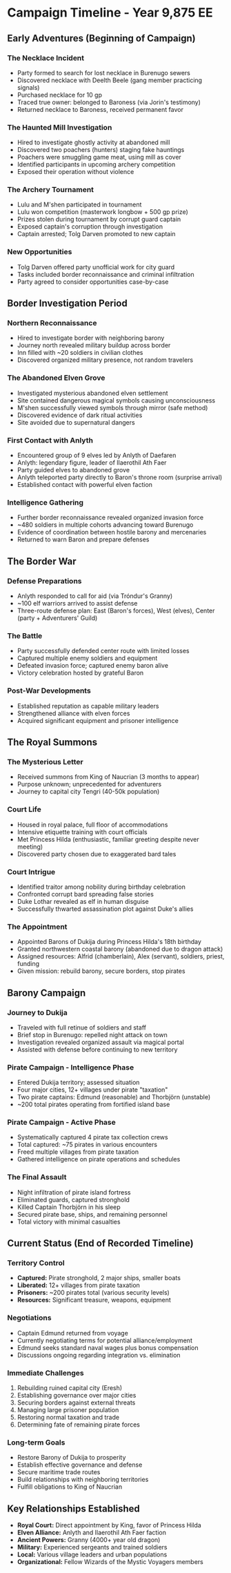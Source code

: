 # Campaign Timeline - Year 9,875 EE

## Early Adventures (Beginning of Campaign)

### The Necklace Incident
- Party formed to search for lost necklace in Burenugo sewers
- Discovered necklace with Deelth Beele (gang member practicing signals)
- Purchased necklace for 10 gp
- Traced true owner: belonged to Baroness (via Jorin's testimony)
- Returned necklace to Baroness, received permanent favor

### The Haunted Mill Investigation
- Hired to investigate ghostly activity at abandoned mill
- Discovered two poachers (hunters) staging fake hauntings
- Poachers were smuggling game meat, using mill as cover
- Identified participants in upcoming archery competition
- Exposed their operation without violence

### The Archery Tournament
- Lulu and M'shen participated in tournament
- Lulu won competition (masterwork longbow + 500 gp prize)
- Prizes stolen during tournament by corrupt guard captain
- Exposed captain's corruption through investigation
- Captain arrested; Tolg Darven promoted to new captain

### New Opportunities
- Tolg Darven offered party unofficial work for city guard
- Tasks included border reconnaissance and criminal infiltration
- Party agreed to consider opportunities case-by-case

## Border Investigation Period

### Northern Reconnaissance
- Hired to investigate border with neighboring barony
- Journey north revealed military buildup across border
- Inn filled with ~20 soldiers in civilian clothes
- Discovered organized military presence, not random travelers

### The Abandoned Elven Grove
- Investigated mysterious abandoned elven settlement
- Site contained dangerous magical symbols causing unconsciousness
- M'shen successfully viewed symbols through mirror (safe method)
- Discovered evidence of dark ritual activities
- Site avoided due to supernatural dangers

### First Contact with Anlyth
- Encountered group of 9 elves led by Anlyth of Daefaren
- Anlyth: legendary figure, leader of Ilaerothil Ath Faer
- Party guided elves to abandoned grove
- Anlyth teleported party directly to Baron's throne room (surprise arrival)
- Established contact with powerful elven faction

### Intelligence Gathering
- Further border reconnaissance revealed organized invasion force
- ~480 soldiers in multiple cohorts advancing toward Burenugo
- Evidence of coordination between hostile barony and mercenaries
- Returned to warn Baron and prepare defenses

## The Border War

### Defense Preparations
- Anlyth responded to call for aid (via Tróndur's Granny)
- ~100 elf warriors arrived to assist defense
- Three-route defense plan: East (Baron's forces), West (elves), Center (party + Adventurers' Guild)

### The Battle
- Party successfully defended center route with limited losses
- Captured multiple enemy soldiers and equipment
- Defeated invasion force; captured enemy baron alive
- Victory celebration hosted by grateful Baron

### Post-War Developments
- Established reputation as capable military leaders
- Strengthened alliance with elven forces
- Acquired significant equipment and prisoner intelligence

## The Royal Summons

### The Mysterious Letter
- Received summons from King of Naucrian (3 months to appear)
- Purpose unknown; unprecedented for adventurers
- Journey to capital city Tengri (40-50k population)

### Court Life
- Housed in royal palace, full floor of accommodations
- Intensive etiquette training with court officials
- Met Princess Hilda (enthusiastic, familiar greeting despite never meeting)
- Discovered party chosen due to exaggerated bard tales

### Court Intrigue
- Identified traitor among nobility during birthday celebration
- Confronted corrupt bard spreading false stories
- Duke Lothar revealed as elf in human disguise
- Successfully thwarted assassination plot against Duke's allies

### The Appointment
- Appointed Barons of Dukija during Princess Hilda's 18th birthday
- Granted northwestern coastal barony (abandoned due to dragon attack)
- Assigned resources: Alfrid (chamberlain), Alex (servant), soldiers, priest, funding
- Given mission: rebuild barony, secure borders, stop pirates

## Barony Campaign

### Journey to Dukija
- Traveled with full retinue of soldiers and staff
- Brief stop in Burenugo: repelled night attack on town
- Investigation revealed organized assault via magical portal
- Assisted with defense before continuing to new territory

### Pirate Campaign - Intelligence Phase
- Entered Dukija territory; assessed situation
- Four major cities, 12+ villages under pirate "taxation"
- Two pirate captains: Edmund (reasonable) and Thorbjörn (unstable)
- ~200 total pirates operating from fortified island base

### Pirate Campaign - Active Phase
- Systematically captured 4 pirate tax collection crews
- Total captured: ~75 pirates in various encounters
- Freed multiple villages from pirate taxation
- Gathered intelligence on pirate operations and schedules

### The Final Assault
- Night infiltration of pirate island fortress
- Eliminated guards, captured stronghold
- Killed Captain Thorbjörn in his sleep
- Secured pirate base, ships, and remaining personnel
- Total victory with minimal casualties

## Current Status (End of Recorded Timeline)

### Territory Control
- **Captured:** Pirate stronghold, 2 major ships, smaller boats
- **Liberated:** 12+ villages from pirate taxation
- **Prisoners:** ~200 pirates total (various security levels)
- **Resources:** Significant treasure, weapons, equipment

### Negotiations
- Captain Edmund returned from voyage
- Currently negotiating terms for potential alliance/employment
- Edmund seeks standard naval wages plus bonus compensation
- Discussions ongoing regarding integration vs. elimination

### Immediate Challenges
1. Rebuilding ruined capital city (Eresh)
2. Establishing governance over major cities
3. Securing borders against external threats
4. Managing large prisoner population
5. Restoring normal taxation and trade
6. Determining fate of remaining pirate forces

### Long-term Goals
- Restore Barony of Dukija to prosperity
- Establish effective governance and defense
- Secure maritime trade routes
- Build relationships with neighboring territories
- Fulfill obligations to King of Naucrian

## Key Relationships Established
- **Royal Court:** Direct appointment by King, favor of Princess Hilda
- **Elven Alliance:** Anlyth and Ilaerothil Ath Faer faction
- **Ancient Powers:** Granny (4000+ year old dragon)
- **Military:** Experienced sergeants and trained soldiers
- **Local:** Various village leaders and urban populations
- **Organizational:** Fellow Wizards of the Mystic Voyagers members